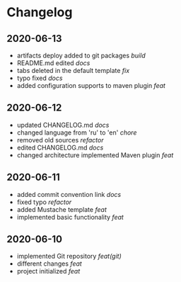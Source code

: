 # Changelog
## 2020-06-13
- artifacts deploy added  to git packages *build*
- README.md edited *docs*
- tabs deleted in the default template *fix*
- typo fixed *docs*
- added configuration supports to maven plugin *feat*
## 2020-06-12
- updated CHANGELOG.md *docs*
- changed language from &#39;ru&#39; to &#39;en&#39; *chore*
- removed old sources *refactor*
- edited CHANGELOG.md *docs*
- changed architecture implemented Maven plugin *feat*
## 2020-06-11
- added commit convention link *docs*
- fixed typo *refactor*
- added Mustache template *feat*
- implemented basic functionality *feat*
## 2020-06-10
- implemented Git repository *feat(git)*
- different changes *feat*
- project initialized *feat*
